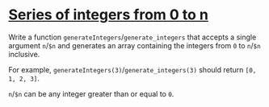 # [Series of integers from 0 to n](https://www.codewars.com/kata/series-of-integers-from-0-to-n "https://www.codewars.com/kata/5841f4fb673ea2a2ae000111")

Write a function `generateIntegers`/`generate_integers` that accepts a single argument `n`/`$n` and
generates an array containing the integers from `0` to `n`/`$n` inclusive.

For example, `generateIntegers(3)`/`generate_integers(3)` should return `[0, 1, 2, 3]`.

`n`/`$n` can be any integer greater than or equal to `0`.